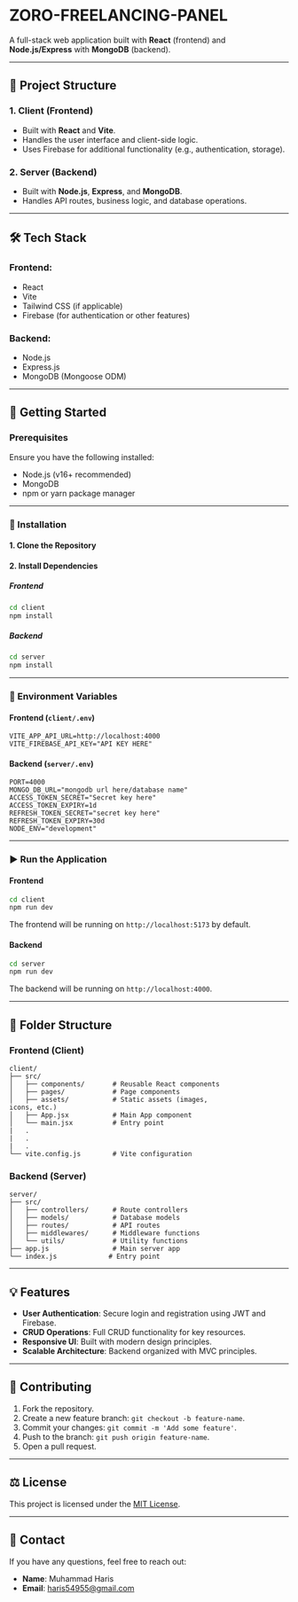 
# ZORO-FREELANCING-PANEL

A full-stack web application built with **React** (frontend) and **Node.js/Express** with **MongoDB** (backend).

---

## 📂 Project Structure

### 1. **Client** (Frontend)
- Built with **React** and **Vite**.
- Handles the user interface and client-side logic.
- Uses Firebase for additional functionality (e.g., authentication, storage).

### 2. **Server** (Backend)
- Built with **Node.js**, **Express**, and **MongoDB**.
- Handles API routes, business logic, and database operations.

---

## 🛠️ Tech Stack

### Frontend:
- React
- Vite
- Tailwind CSS (if applicable)
- Firebase (for authentication or other features)

### Backend:
- Node.js
- Express.js
- MongoDB (Mongoose ODM)

---

## 🚀 Getting Started

### Prerequisites
Ensure you have the following installed:
- Node.js (v16+ recommended)
- MongoDB
- npm or yarn package manager

---

### 🔧 Installation

#### 1. Clone the Repository

#### 2. Install Dependencies
##### Frontend
```bash
cd client
npm install
```

##### Backend
```bash
cd server
npm install
```

---

### 🔑 Environment Variables

#### Frontend (`client/.env`)
```env
VITE_APP_API_URL=http://localhost:4000
VITE_FIREBASE_API_KEY="API KEY HERE"
```

#### Backend (`server/.env`)
```env
PORT=4000
MONGO_DB_URL="mongodb url here/database name"
ACCESS_TOKEN_SECRET="Secret key here"
ACCESS_TOKEN_EXPIRY=1d
REFRESH_TOKEN_SECRET="secret key here"
REFRESH_TOKEN_EXPIRY=30d
NODE_ENV="development"
```

---

### ▶️ Run the Application

#### Frontend
```bash
cd client
npm run dev
```
The frontend will be running on `http://localhost:5173` by default.

#### Backend
```bash
cd server
npm run dev
```
The backend will be running on `http://localhost:4000`.

---

## 📂 Folder Structure

### Frontend (Client)
```plaintext
client/
├── src/
│   ├── components/       # Reusable React components
│   ├── pages/            # Page components
│   ├── assets/           # Static assets (images, 
icons, etc.)
│   ├── App.jsx           # Main App component
│   └── main.jsx          # Entry point
|   .
|   .
|   .
└── vite.config.js        # Vite configuration
```

### Backend (Server)
```plaintext
server/
├── src/
│   ├── controllers/      # Route controllers
│   ├── models/           # Database models
│   ├── routes/           # API routes
│   ├── middlewares/      # Middleware functions
│   └── utils/            # Utility functions
├── app.js                # Main server app
└── index.js             # Entry point
```

---

## 💡 Features
- **User Authentication**: Secure login and registration using JWT and Firebase.
- **CRUD Operations**: Full CRUD functionality for key resources.
- **Responsive UI**: Built with modern design principles.
- **Scalable Architecture**: Backend organized with MVC principles.

---

## 🤝 Contributing
1. Fork the repository.
2. Create a new feature branch: `git checkout -b feature-name`.
3. Commit your changes: `git commit -m 'Add some feature'`.
4. Push to the branch: `git push origin feature-name`.
5. Open a pull request.

---

## ⚖️ License
This project is licensed under the [MIT License](LICENSE).

---

## 📧 Contact
If you have any questions, feel free to reach out:
- **Name**: Muhammad Haris
- **Email**: [haris54955@gmail.com](mailto:haris54955@gmail.com)
```
